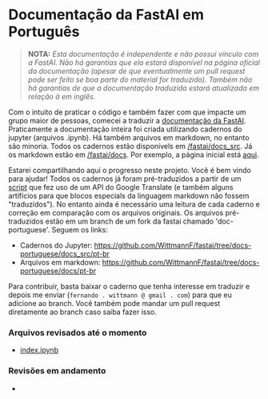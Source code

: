 # Documentação da FastAI em Português

> **NOTA:** *Esta documentação é independente e não possui vínculo com a FastAI. Não há garantias que ela estará disponível na página oficial da documentação (apesar de que eventualmente um pull request pode ser feito se boa parte do material for traduzido). Também não há garantias de que a documentação traduzida estará atualizada em relação à em inglês.*

Com o intuito de praticar o código e também fazer com que impacte um grupo maior de pessoas, comecei a traduzir a [documentação da FastAI](https://docs.fast.ai). Praticamente a documentação inteira foi criada utilizando cadernos do jupyter (arquivos .ipynb). Há também arquivos em markdown, no entanto são minoria. Todos os cadernos estão disponívels em [/fastai/docs_src](https://github.com/fastai/fastai/tree/master/docs_src). Já os markdown estão em [/fastai/docs](https://github.com/fastai/fastai/tree/master/docs). Por exemplo, a página inicial está [aqui](https://github.com/fastai/fastai/blob/master/docs_src/index.ipynb).

Estarei compartilhando aqui o progresso neste projeto. Você é bem vindo para ajudar! Todos os cadernos já foram pré-traduzidos a partir de um [script](https://github.com/WittmannF/jupyter-translate) que fez uso de um API do Google Translate (e também alguns artifícios para que blocos especials da linguagem markdown não fossem "traduzidos"). No entanto ainda é necessário uma leitura de cada caderno e correção em comparação com os arquivos originais. Os arquivos pré-traduzidos estão em um branch de um fork da fastai chamado 'doc-portuguese'. Seguem os links:

- Cadernos do Jupyter: https://github.com/WittmannF/fastai/tree/docs-portuguese/docs_src/pt-br
- Arquivos em markdown: https://github.com/WittmannF/fastai/tree/docs-portuguese/docs/pt-br

Para contribuir, basta baixar o caderno que tenha interesse em traduzir e depois me enviar (`fernando . wittmann @ gmail . com`) para que eu adicione ao branch. Você também pode mandar um pull request diretamente ao branch caso saiba fazer isso. 

### Arquivos revisados até o momento
- [index.ipynb](https://github.com/WittmannF/fastai/blob/docs-portuguese/docs_src/pt-br/index.ipynb)

### Revisões em andamento
- 
